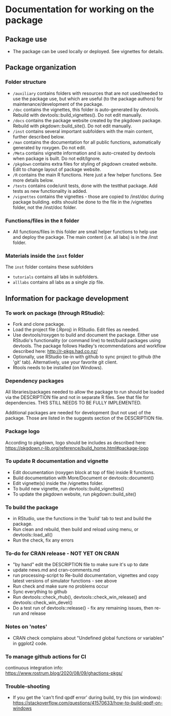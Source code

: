 # Documentation for working on the package


## Package use 
* The package can be used locally or deployed. See vignettes for details.

## Package organization

### Folder structure

* `/auxiliary` contains folders with resources that are not used/needed to use the package use, but which are useful (to the package authors) for maintenance/development of the package.
* `/doc` contains the vignettes, this folder is auto-generated by devtools. Rebuild with devtools::build_vignettes(). Do not edit manually.
* `/docs` contains the package website created by the pkgdown package. Rebuild with pkgdown::build_site(). Do not edit manually.
* `/inst` contains several important subfolders with the main content, further described below. 
* `/man` contains the documentation for all public functions, automatically generated by roxygen. Do not edit.
* `/Meta` contains vignette information and is auto-created by devtools when package is built. Do not edit/Ignore.
* `/pkgdown` contains extra files for styling of pkgdown created website. Edit to change layout of package website.
* `/R` contains the main R functions. Here just a few helper functions. See more details below.
* `/tests` contains code/unit tests, done with the testthat package. Add tests as new functionality is added.
* `/vignettes` contains the vignettes - those are copied to /inst/doc during package building. edits should be done to the file in the /vignettes folder, not the /inst/doc folder.


### Functions/files in the `R` folder
* All functions/files in this folder are small helper functions to help use and deploy the package. The main content (i.e. all labs) is in the /inst folder.

### Materials inside the `inst` folder
The `inst` folder contains these subfolders 

* `tutorials` contains all labs in subfolders.
* `alllabs` contains all labs as a single zip file.



## Information for package development

### To work on package (through RStudio): 
* Fork and clone package.
* Load the project file (.Rproj) in RStudio. Edit files as needed.
* Use devtools/roxygen to build and document the package. Either use RStudio's functionality (or command line) to test/build packages using devtools. The package follows Hadley's recommendations and workflow described here: http://r-pkgs.had.co.nz/
* Optionally, use RStudio tie-in with github to sync project to github (the 'git' tab). Alternatively, use your favorite git client.
* Rtools needs to be installed (on Windows).

### Dependency packages 
All libraries/packages needed to allow the package to run should be loaded via the DESCRIPTION file and not in separate R files. See that file for dependencies. THIS STILL NEEDS TO BE FULLY IMPLEMENTED.

Additional packages are needed for development (but not use) of the package. Those are listed in the suggests section of the DESCRIPTION file. 


### Package logo
According to pkgdown, logo should be includes as described here:
https://pkgdown.r-lib.org/reference/build_home.html#package-logo


### To update R documentation and vignette
* Edit documentation (roxygen block at top of file) inside R functions. 
* Build documentation with More/Document or devtools::document()
* Edit vignette(s) inside the /vignettes folder.
* To build new vignette, run devtools::build_vignettes()
* To update the pkgdown website, run pkgdown::build_site()


### To build the package
* in RStudio, use the functions in the 'build' tab to test and build the package.
* Run clean and rebuild, then build and reload using menu, or devtools::load_all()
* Run the check, fix any errors 


### To-do for CRAN release - NOT YET ON CRAN 
* "by hand" edit the DESCRIPTION file to make sure it's up to date
* update news.md and cran-comments.md
* run processing-script to Re-build documentation, vignettes and copy latest versions of simulator functions - see above
* Run check and make sure no problems occur
* Sync everything to github
* Run devtools::check_rhub(), devtools::check_win_release() and devtools::check_win_devel()
* Do a test run of devtools::release() - fix any remaining issues, then re-run and release

### Notes on 'notes'
* CRAN check complains about "Undefined global functions or variables" in ggplot2 code.


### To manage github actions for CI
continuous integration info:
https://www.rostrum.blog/2020/08/09/ghactions-pkgs/


### Trouble-shooting
* If you get the 'can't find qpdf error' during build, try this (on windows): https://stackoverflow.com/questions/41570633/how-to-build-qpdf-on-windows
